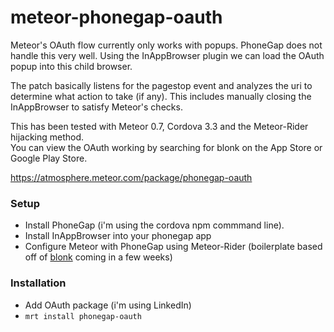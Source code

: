 meteor-phonegap-oauth
=====================


Meteor's OAuth flow currently only works with popups. PhoneGap does
not handle this very well. Using the InAppBrowser plugin we can load the
OAuth popup into this child browser.

The patch basically listens for the pagestop event and analyzes the uri to determine what action to take (if any). This includes manually closing the InAppBrowser to satisfy Meteor's checks.

This has been tested with Meteor 0.7, Cordova 3.3 and the Meteor-Rider hijacking method.  
You can view the OAuth working by searching for blonk on the App Store or Google Play Store.

https://atmosphere.meteor.com/package/phonegap-oauth


### Setup

- Install PhoneGap (i'm using the cordova npm commmand line).
- Install InAppBrowser into your phonegap app
- Configure Meteor with PhoneGap using Meteor-Rider
(boilerplate based off of [blonk](http://blonk.co) coming in a few weeks)


### Installation

- Add OAuth package (i'm using LinkedIn)  
- `mrt install phonegap-oauth`


